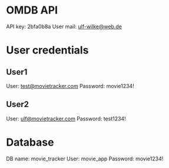 # 

# OMDB API
API key: 2bfa0b8a
User mail: ulf-wilke@web.de

# User credentials
## User1
User: test@movietracker.com
Password: movie1234!

## User2
User: ulf@movietracker.com
Password: test1234!

# Database
DB name: movie_tracker
User: movie_app
Password: movie1234!



